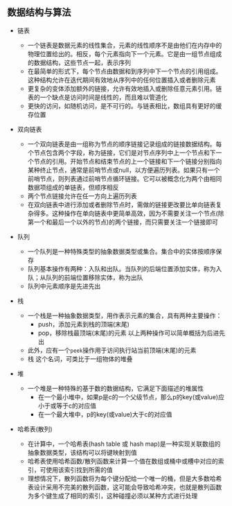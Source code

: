 ## 数据结构与算法
* 链表
  + 一个链表是数据元素的线性集合，元素的线性顺序不是由他们在内存中的物理位置给出的。相反，每个元素指向下一个元素。它是由一组节点组成的数据结构，这些节点一起，表示序列
  + 在最简单的形式下，每个节点由数据和到序列中下一个节点的引用组成。这种结构允许在迭代期间有效地从序列中的任何位置插入或者删除元素
  + 更复杂的变体添加额外的链接，允许有效地插入或删除任意元素引用。链表的一个缺点是访问时间是线性的，而且难以管道化
  + 更快的访问，如随机访问，是不可行的。与链表相比，数组具有更好的缓存位置

* 双向链表
  + 一个双向链表是由一组称为节点的顺序链接记录组成的链接数据结构。每个节点包含两个字段，称为链接，它们是对节点序列中上一个节点和下一个节点的引用。开始节点和结束节点的上一个链接和下一个链接分别指向某种终止节点，通常是前哨节点或null，以方便遍历列表。如果只有一个前哨节点，则列表通过前哨节点循环链接。它可以被概念化为两个由相同数据项组成的单链表，但顺序相反
  + 两个节点链接允许在任一方向上遍历列表
  + 在双向链表中进行添加或者删除节点时，需做的链接更改要比单向链表复杂得多。这种操作在单向链表中更简单高效，因为不需要关注一个节点(除第一个和最后一个以外的节点)的两个链接，而只需要关注一个链接即可

* 队列
  + 一个队列是一种特殊类型的抽象数据类型或集合。集合中的实体按顺序保存
  + 队列基本操作有两种：入队和出队。当队列的后端位置添加实体，称为入队；从队列的前端位置移除实体，称为出队
  + 队列中元素顺序是先进先出

* 栈
  + 一个栈是一种抽象数据类型，用作表示元素的集合，具有两种主要操作：
    * push，添加元素到栈的顶端(末尾)
    * pop，移除栈最顶端(末尾)的元素
    以上两种操作可以简单概括为后进先出
  + 此外，应有一个`peek`操作用于访问执行站当前顶端(末尾)的元素
  + 栈 这个名词，可类比于一组物体的堆叠

* 堆
  + 一个堆是一种特殊的基于数的数据结构，它满足下面描述的堆属性
    * 在一个最小堆中，如果p是c的一个父级节点，那么p的key(或value)应小于或等于c的对应值
    * 在一个最大堆中，p的key(或value)大于c的对应值
* 哈希表(散列)
  + 在计算中，一个哈希表(hash table 或 hash map)是一种实现关联数组的抽象数据类型，该结构可以将键映射到值
  + 哈希表使用哈希函数/散列函数来计算一个值在数组或桶中或槽中对应的索引，可使用该索引找到所需的值
  + 理想情况下，散列函数将为每个键分配给一个唯一的桶，但是大多数哈希表设计采用不完美的散列函数，这可能会导致哈希冲突，也就是散列函数为多个键生成了相同的索引，这种碰撞必须以某种方式进行处理